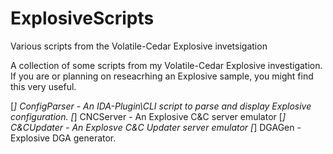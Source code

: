 # ExplosiveScripts
Various scripts from the Volatile-Cedar Explosive invetsigation

A collection of some scripts from my Volatile-Cedar Explosive investigation.
If you are or planning on reseacrhing an Explosive sample, you might find this very useful.

[*] ConfigParser - An IDA-Plugin\CLI script to parse and display Explosive configuration.
[*] CNCServer - An Explosive C&C server emulator
[*] C&CUpdater - An Explosve C&C Updater server emulator
[*] DGAGen - Explosive DGA generator.

